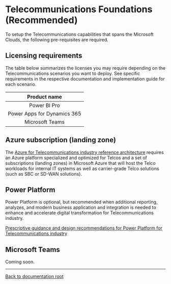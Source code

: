 # Telecommunications Foundations (Recommended)

To setup the Telecommunications capabilities that spans the Microsoft Clouds, the following pre-requisites are required.

## Licensing requirements

The table below summarizes the licenses you may require depending on the Telecommunications scenarios you want to deploy. See specific requirements in the respective documentation and implementation guide for each scenario.

| Product name |
|:----------------------:|
|Power BI Pro
|Power Apps for Dynamics 365
|Microsoft Teams

## Azure subscription (landing zone)

The [Azure for Telecommunications industry reference architecture](./readme.md) requires an Azure platform specialized and optimized for Telcos and a set of subscriptions (landing zones) in Microsoft Azure that will host the Telco workloads for internal IT systems as well as carrier-grade Telco solutions (such as SBC or SD-WAN solutions).

## Power Platform

Power Platform is optional, but recommended when additional reporting, analyzes, and modern business application and integration is needed to enhance and accelerate digital transformation for Telecommunications industry.

[Prescriptive guidance and design recommendations for Power Platform for Telecommunications industry](../foundations/powerPlatform)

## Microsoft Teams

Coming soon.

---

[Back to documentation root](../README.md)
